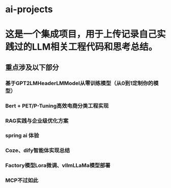# ai-projects
# 这是一个集成项目，用于上传记录自己实践过的LLM相关工程代码和思考总结。

## 重点涉及以下部分

### 基于GPT2LMHeaderLMModel从零训练模型（从0到1定制你的模型）
### Bert + PET/P-Tuning高效电商分类工程实现
### RAG实践与企业级优化方案
### spring ai 体验
### Coze、dify智能体实现总结
###  Factory模型Lora微调、vllmLLaMa模型部署
### MCP不过如此
